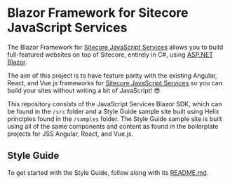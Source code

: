 # Blazor Framework for Sitecore JavaScript Services

The Blazor Framework for [Sitecore JavaScript Services][1] allows you to build
full-featured websites on top of Sitecore, entirely in C#, using
[ASP.NET Blazor][2].

The aim of this project is to have feature parity with the existing Angular,
React, and Vue.js frameworks for [Sitecore JavaScript Services][1] so you can
build your sites without writing a bit of JavaScript! 😎

This repository consists of the JavaScript Services Blazor SDK, which can be
found in the `/src` folder and a Style Guide sample site built using Helix
principles found in the `/samples` folder. The Style Guide sample site is built
using all of the same components and content as found in the boilerplate
projects for JSS Angular, React, and Vue.js.

## Style Guide

To get started with the Style Guide, follow along with its [README.md][3].

[1]: https://jss.sitecore.com
[2]: https://dotnet.microsoft.com/apps/aspnet/web-apps/client
[3]: /samples/StyleGuide/README.md
